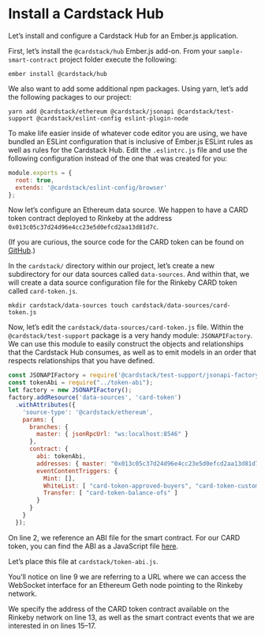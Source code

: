 # Install a Cardstack Hub

Let’s install and configure a Cardstack Hub for an Ember.js application.

First, let’s install the `@cardstack/hub` Ember.js add-on. From your `sample-smart-contract` project folder execute the following:

`ember install @cardstack/hub`

We also want to add some additional npm packages. Using yarn, let’s add the following packages to our project:

`yarn add @cardstack/ethereum @cardstack/jsonapi @cardstack/test-support @cardstack/eslint-config eslint-plugin-node`

To make life easier inside of whatever code editor you are using, we have bundled an ESLint configuration that is inclusive of Ember.js ESLint rules as well as rules for the Cardstack Hub. Edit the `.eslintrc.js` file and use the following configuration instead of the one that was created for you:

```js
module.exports = {
  root: true,
  extends: '@cardstack/eslint-config/browser'
};
```
Now let’s configure an Ethereum data source. We happen to have a CARD token contract deployed to Rinkeby at the address `0x013c05c37d24d96e4cc23e5d0efcd2aa13d81d7c`.

(If you are curious, the source code for the CARD token can be found on [GitHub](https://github.com/cardstack/sample-smart-contract).)

In the `cardstack/` directory within our project, let’s create a new subdirectory for our data sources called `data-sources`. And within that, we will create a data source configuration file for the Rinkeby CARD token called `card-token.js`.

`mkdir cardstack/data-sources
touch cardstack/data-sources/card-token.js`

Now, let’s edit the `cardstack/data-sources/card-token.js` file. Within the `@cardstack/test-support` package is a very handy module: `JSONAPIFactory`. We can use this module to easily construct the objects and relationships that the Cardstack Hub consumes, as well as to emit models in an order that respects relationships that you have defined.

```js
const JSONAPIFactory = require('@cardstack/test-support/jsonapi-factory');
const tokenAbi = require("../token-abi");
let factory = new JSONAPIFactory();
factory.addResource('data-sources', 'card-token')
  .withAttributes({
    'source-type': '@cardstack/ethereum',
    params: {
      branches: {
        master: { jsonRpcUrl: "ws:localhost:8546" }
      },
      contract: {
        abi: tokenAbi,
        addresses: { master: "0x013c05c37d24d96e4cc23e5d0efcd2aa13d81d7c" },
        eventContentTriggers: {
          Mint: [],
          WhiteList: [ "card-token-approved-buyers", "card-token-custom-buyer-limits" ],
          Transfer: [ "card-token-balance-ofs" ]
        }
      }
    }
  });
```
On line 2, we reference an ABI file for the smart contract. For our CARD token, you can find the ABI as a JavaScript file [here](https://gist.github.com/habdelra/29da9e669f654123e4bea64fb8b4e84b).

Let’s place this file at `cardstack/token-abi.js`.

You’ll notice on line 9 we are referring to a URL where we can access the WebSocket interface for an Ethereum Geth node pointing to the Rinkeby network.

We specify the address of the CARD token contract available on the Rinkeby network on line 13, as well as the smart contract events that we are interested in on lines 15–17.
